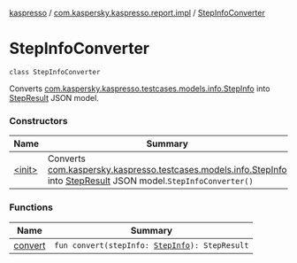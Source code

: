 [kaspresso](../../index.md) / [com.kaspersky.kaspresso.report.impl](../index.md) / [StepInfoConverter](./index.md)

# StepInfoConverter

`class StepInfoConverter`

Converts [com.kaspersky.kaspresso.testcases.models.info.StepInfo](../../com.kaspersky.kaspresso.testcases.models.info/-step-info/index.md) into
[StepResult](#) JSON model.

### Constructors

| Name | Summary |
|---|---|
| [&lt;init&gt;](-init-.md) | Converts [com.kaspersky.kaspresso.testcases.models.info.StepInfo](../../com.kaspersky.kaspresso.testcases.models.info/-step-info/index.md) into [StepResult](#) JSON model.`StepInfoConverter()` |

### Functions

| Name | Summary |
|---|---|
| [convert](convert.md) | `fun convert(stepInfo: `[`StepInfo`](../../com.kaspersky.kaspresso.testcases.models.info/-step-info/index.md)`): StepResult` |
